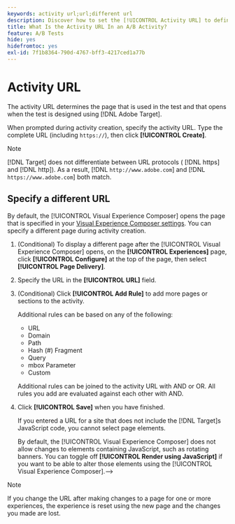 ```yaml
---
keywords: activity url;url;different url
description: Discover how to set the [!UICONTROL Activity URL] to define test pages and to ensure accurate test design.
title: What Is the Activity URL In an A/B Activity?
feature: A/B Tests
hide: yes
hidefromtoc: yes
exl-id: 7f1b8364-790d-4767-bff3-4217ced1a77b
---
```

# Activity URL

The activity URL determines the page that is used in the test and that opens when the test is designed using [!DNL Adobe Target].

When prompted during activity creation, specify the activity URL. Type the complete URL (including `https://`), then click **[!UICONTROL Create]**.

>[!NOTE]
>
>[!DNL Target] does not differentiate between URL protocols ( [!DNL https] and [!DNL http]). As a result, [!DNL `http://www.adobe.com`] and [!DNL `https://www.adobe.com`] both match.

## Specify a different URL

By default, the [!UICONTROL Visual Experience Composer] opens the page that is specified in your [Visual Experience Composer settings](/help/main/administrating-target/visual-experience-composer-set-up.md). You can specify a different page during activity creation.

1. (Conditional) To display a different page after the [!UICONTROL Visual Experience Composer] opens, on the **[!UICONTROL Experiences]** page, click  **[!UICONTROL Configure]** at the top of the page, then select **[!UICONTROL Page Delivery]**. 

1. Specify the URL in the **[!UICONTROL URL]** field.

1. (Conditional) Click **[!UICONTROL Add Rule]** to add more pages or sections to the activity.

   Additional rules can be based on any of the following:

   * URL 
   * Domain 
   * Path 
   * Hash (#) Fragment 
   * Query 
   * mbox Parameter
   * Custom

   Additional rules can be joined to the activity URL with AND or OR. All rules you add are evaluated against each other with AND.

1. Click **[!UICONTROL Save]** when you have finished.

   If you entered a URL for a site that does not include the [!DNL Target]s JavaScript code, you cannot select page elements.

   By default, the [!UICONTROL Visual Experience Composer] does not allow changes to elements containing JavaScript, such as rotating banners. You can toggle off **[!UICONTROL Render using JavaScript]** if you want to be able to alter those elements using the [!UICONTROL Visual Experience Composer].-->

>[!NOTE]
>
>If you change the URL after making changes to a page for one or more experiences, the experience is reset using the new page and the changes you made are lost.
